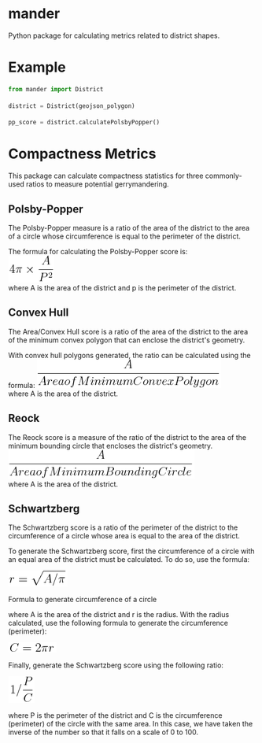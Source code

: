 # mander
Python package for calculating metrics related to district shapes.

# Example

```python
from mander import District

district = District(geojson_polygon)

pp_score = district.calculatePolsbyPopper()
```

# Compactness Metrics
This package can calculate compactness statistics for three commonly-used ratios to measure potential gerrymandering.

## Polsby-Popper
The Polsby-Popper measure is a ratio of the area of the district to the area of a circle whose circumference is equal to the perimeter of the district.

The formula for calculating the Polsby-Popper score is:  
![](https://github.com/cicero-data/compactness-stats/raw/master/img/polsby-popper-formula.png)  
where A is the area of the district and p is the perimeter of the district.

## Convex Hull
The Area/Convex Hull score is a ratio of the area of the district to the area of the minimum convex polygon that can enclose the district's geometry.  

With convex hull polygons generated, the ratio can be calculated using the formula:
![](https://github.com/cicero-data/compactness-stats/raw/master/img/convexhull-formula.png)  
where A is the area of the district.

## Reock
The Reock score is a measure of the ratio of the district to the area of the minimum bounding circle that encloses the district's geometry.  
![](https://github.com/cicero-data/compactness-stats/raw/master/img/reock-formula.png)  
where A is the area of the district.

## Schwartzberg
The Schwartzberg score is a ratio of the perimeter of the district to the circumference of a circle whose area is equal to the area of the district.

To generate the Schwartzberg score, first the circumference of a circle with an equal area of the district must be calculated. To do so, use the formula:

![](https://github.com/cicero-data/compactness-stats/raw/master/img/schwartzberg-formula-1.png)

Formula to generate circumference of a circle

where A is the area of the district and r is the radius. With the radius calculated, use the following formula to generate the circumference (perimeter):

![](https://github.com/cicero-data/compactness-stats/raw/master/img/schwartzberg-formula-2.png)

Finally, generate the Schwartzberg score using the following ratio:

![](https://github.com/cicero-data/compactness-stats/raw/master/img/schwartzberg-formula-3.png?raw=true)

where P is the perimeter of the district and C is the circumference (perimeter) of the circle with the same area. In this case, we have taken the inverse of the number so that it falls on a scale of 0 to 100.
